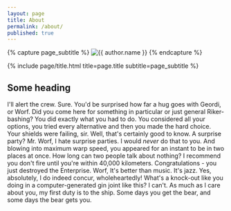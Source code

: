 ```yaml
---
layout: page
title: About
permalink: /about/
published: true
---
```


<div class="page" markdown="1">

{% capture page_subtitle %}
<img
    class="me"
    alt="{{ author.name }}"
    src="{{ site.author.photo | relative_url }}"
    srcset="{{ site.author.photo2x | relative_url }} 2x"
/>
{% endcapture %}

{% include page/title.html title=page.title subtitle=page_subtitle %}


## Some heading 

I'll alert the crew. Sure. You'd be surprised how far a hug goes with Geordi, or Worf. Did you come here for something in particular or just general Riker-bashing? You did exactly what you had to do. You considered all your options, you tried every alternative and then you made the hard choice. Your shields were failing, sir. Well, that's certainly good to know. A surprise party? Mr. Worf, I hate surprise parties. I would *never* do that to you. And blowing into maximum warp speed, you appeared for an instant to be in two places at once. How long can two people talk about nothing? I recommend you don't fire until you're within 40,000 kilometers. Congratulations - you just destroyed the Enterprise. Worf, It's better than music. It's jazz. Yes, absolutely, I do indeed concur, wholeheartedly! What's a knock-out like you doing in a computer-generated gin joint like this? I can't. As much as I care about you, my first duty is to the ship. Some days you get the bear, and some days the bear gets you.

</div>
